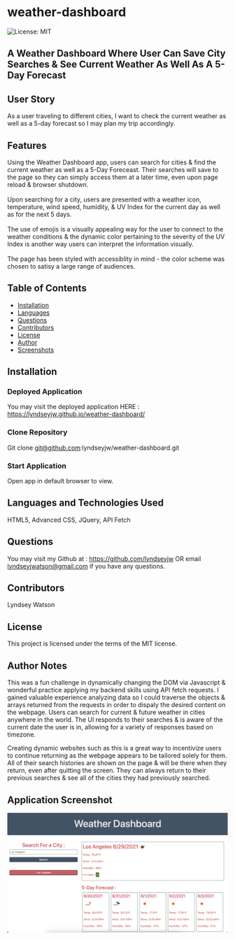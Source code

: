 # weather-dashboard

![License: MIT](https://img.shields.io/badge/License-MIT-blueviolet.svg)

## A Weather Dashboard Where User Can Save City Searches &amp; See Current Weather As Well As A 5-Day Forecast

## User Story

As a user traveling to different cities, I want to check the current weather as well as a 5-day forecast so I may plan my trip accordingly.

## Features

Using the Weather Dashboard app, users can search for cities & find the current weather as well as a 5-Day Foreceast. Their searches will save to the page so they can simply access them at a later time, even upon page reload & browser shutdown. <br/>
<br/>
Upon searching for a city, users are presented with a weather icon, temperature, wind speed, humidity, & UV Index for the current day as well as for the next 5 days.<br/>
<br/>
The use of emojis is a visually appealing way for the user to connect to the weather conditions & the dynamic color pertaining to the severity of the UV Index is another way users can interpret the information visually.<br/>
<br/>
The page has been styled with accessiblity in mind - the color scheme was chosen to satisy a large range of audiences.

## Table of Contents
  - [Installation](#installation)
  - [Languages](#languages-and-technologies-used)
  - [Questions](#questions)
  - [Contributors](#contributors)
  - [License](#license)
  - [Author](#author-notes)
  - [Screenshots](#application-screenshots)

## Installation

### Deployed Application

You may visit the deployed application HERE : https://lyndseyjw.github.io/weather-dashboard/

### Clone Repository

Git clone git@github.com:lyndseyjw/weather-dashboard.git

### Start Application

Open app in default browser to view.

## Languages and Technologies Used

HTML5, Advanced CSS, JQuery, API Fetch

## Questions

You may visit my Github at : https://github.com/lyndseyjw OR email lyndseyjwatson@gmail.com if you have any questions.

## Contributors

Lyndsey Watson

## License

This project is licensed under the terms of the MIT license.

## Author Notes

This was a fun challenge in dynamically changing the DOM via Javascript & wonderful practice applying my backend skills using API fetch requests. I gained valuable experience analyzing data so I could traverse the objects & arrays returned from the requests in order to dispaly the desired content on the webpage. Users can search for current & future weather in cities anywhere in the world. The UI responds to their searches & is aware of the current date the user is in, allowing for a variety of responses based on timezone. 

Creating dynamic websites such as this is a great way to incentivize users to continue returning as the webpage appears to be tailored solely for them. All of their search histories are shown on the page & will be there when they return, even after quitting the screen. They can always return to their previous searches & see all of the cities they had previously searched.

## Application Screenshot

![Weather Dashboard](./assets/images/weather-dashboard.png)
